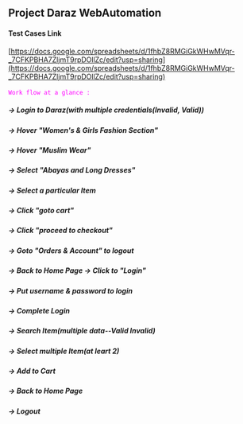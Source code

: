 ## Project Daraz WebAutomation
#### Test Cases Link 
[https://docs.google.com/spreadsheets/d/1fhbZ8RMGiGkWHwMVqr-_7CFKPBHA7ZljmT9rpDOllZc/edit?usp=sharing](https://docs.google.com/spreadsheets/d/1fhbZ8RMGiGkWHwMVqr-_7CFKPBHA7ZljmT9rpDOllZc/edit?usp=sharing)
</br>
</br>
<code style="color : fuchsia">Work flow at a glance : </code>

##### -> Login to Daraz(with multiple credentials(Invalid, Valid)) 
##### -> Hover "Women's & Girls Fashion Section" 
##### -> Hover "Muslim Wear" 
##### -> Select "Abayas and Long Dresses" 
##### -> Select a particular Item 
##### -> Click "goto cart" 
##### -> Click "proceed to checkout" 
##### -> Goto "Orders & Account" to logout
##### -> Back to Home Page -> Click to "Login" 
##### -> Put username & password to login 
##### -> Complete Login 
##### -> Search Item(multiple data--Valid Invalid)
##### -> Select multiple Item(at leart 2)
##### -> Add to Cart
##### -> Back to Home Page 
##### -> Logout
